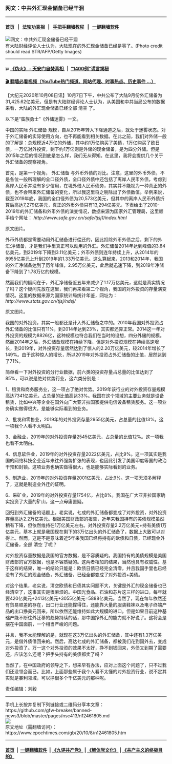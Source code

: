 ### 网文：中共外汇现金储备已经干涸
------------------------

#### [首页](https://github.com/gfw-breaker/banned-news3/blob/master/README.md) &nbsp;&nbsp;|&nbsp;&nbsp; [法轮功真相](https://github.com/begood0513/basic/blob/master/README.md)  &nbsp;&nbsp;|&nbsp;&nbsp; [手把手翻墙教程](https://github.com/gfw-breaker/guides/wiki)  &nbsp;&nbsp;|&nbsp;&nbsp; [一键翻墙软件](https://github.com/gfw-breaker/nogfw/blob/master/README.md)  



<div><img alt="网文：中共外汇现金储备已经干涸" class="attachment-djy_600_400 size-djy_600_400 wp-post-image" src="https://i.epochtimes.com/assets/uploads/2015/01/1405111723491649-600x400.jpg"/>
<div class="caption">
 有大陆财经评论人士认为，大陆现在的外汇现金储备已经是零了。(Photo credit should read STR/AFP/Getty Images)
</div></div><hr/>

#### 💥 [《伪火》 - 天安门自焚真相 ](http://158.247.195.190:10000/videos/blog/weihuo.html)&nbsp; |&nbsp; [“1400例”谎言揭秘  ](http://158.247.195.190:10000/videos/blog/jiexi1400.html)

#### [ 🎬  翻墙必看视频（YouTube热门频道、网站代理、时事热点、历史事件 ...）](https://github.com/gfw-breaker/links/blob/master/banned.md)

<div><p>
 【大纪元2020年10月08日讯】10月7日下午，中共公布了大陆9月份外汇储备为31,425.62亿美元，但是有大陆财经评论人士认为，从美国和中共当局公布的数据来看，大陆的外汇现金储备已经全部
 <ok href="https://www.epochtimes.com/gb/tag/%E6%B8%85%E7%A9%BA.html">
  清空
 </ok>
 了。
</p>
<p>
 以下是“蛮族勇士”《外储迷雾》一文。
</p>
<p>
 中国的实际
 <ok href="https://www.epochtimes.com/gb/tag/%E5%A4%96%E6%B1%87%E5%82%A8%E5%A4%87.html">
  外汇储备
 </ok>
 规模，自从2015年转入下降通道之后，就处于迷雾状态。对于外汇储备的实际使用方向，也不再能看到相关数据。在此之前，我们对外储一般的了解是：总规模近4万亿的外储，其中约1万亿购买了美债，1万亿购买了欧日债，一万亿对外投资，剩下约1万亿则是外储的现金储备，是为四分外储。但是2015年之后的情况到底是怎么样，我们无从得知。在这里，我将会提供几个关于外汇储备的观察视角。
</p>
<p>
 首先，是第一个视角，
 <ok href="https://www.epochtimes.com/gb/tag/%E5%A4%96%E6%B1%87%E5%82%A8%E5%A4%87.html">
  外汇储备
 </ok>
 与外币外债的对比。注意，这里的外币外债，不是各位一般所理解的全口径外债，全口径外债中还包括了离岸人民币外债，考虑到离岸人民币并没有多少信用，在境外借人民币债务，其实并不能视为一种真正的外债，也不会带来外汇储备的变化，所以我这里将之剔除出了外债数值。举例来说，截至2019年底，我国的全口径外债为20,573亿美元，但其中的离岸人民币外债折算后高达7,279亿美元，真正的外币外债只有13,294亿美元。下表给出了2010-2019年的外汇储备和外币外债的演变情况，数据来源为国家外汇管理局，这里顺手给个网址：
 <em>
  http://www.safe.gov.cn/safe/tjsj1/index.html
 </em>
</p>
<p>
 <ok href="https://i.epochtimes.com/assets/uploads/2020/10/20201008031247871.jpg">
  <img alt="" class="alignnone size-medium wp-image-12461937" src="https://i.epochtimes.com/assets/uploads/2020/10/20201008031247871-450x366.jpg"/>
 </ok>
 <br/>
 原文图片。
</p>
<p>
 外币外债都是需要动用外汇储备进行偿还的，因此扣除外币外债之后，剩下的外汇:净储备，才是我们手里真正可以动用的外汇。外汇储备2014年达到峰值的3.84亿美元，到2019年下降到3.11亿美元；外币外债则连年持续上升，从2014年的8955亿美元上升到2019年的1.33万亿美元。这么算起来，2013和2014年，我国的外汇净储备达到了历年峰值，2.95万亿美元，此后就迅速下降，到2019年净储备下降到了1.78万亿的规模。
</p>
<p>
 然而我们的疑问在于，外汇净储备近五年来减少了1.17万亿美元，这就是真实情况了吗？这个疑问先放在这里，我们再来看第二个视角，我国的对外投资的存量演变情况。这里的数据来源为国家统计局统计年鉴，网址为：
 <em>
  http://www.stats.gov.cn/tjsj/ndsj/
 </em>
</p>
<p>
 <ok href="https://i.epochtimes.com/assets/uploads/2020/10/20201008031249310.jpg">
  <img alt="" class="alignnone size-medium wp-image-12461930" src="https://i.epochtimes.com/assets/uploads/2020/10/20201008031249310-450x356.jpg"/>
 </ok>
 <br/>
 原文图片。
</p>
<p>
 我国的对外投资，其实一般都还是计入外汇储备之中的。2010年我国对外投资占外汇储备的比值只有11%，到2014年达到23%，其实都还算正常。2014这一年对外投资的规模为8826亿，这种规模也符合我们在当时的设想，四分外储的规模。然而2014年之后，外汇储备规模在持续下降，但是对外投资规模在持续高速增长，到2019年，对外投资存量居然达到了惊人的2.20万亿美元，较2014年增长了149%。由于这种惊人的增长，所以2019年对外投资占外汇储备的比值，居然达到了71%。
</p>
<p>
 简单看一下对外投资的分行业数据，前六类的投资存量占总量的比值达到了85%，可以说是绝对优势行业，这六类分别是：
</p>
<p>
 1、租赁和商务服务业，这一项占了绝对优势。2019年该行业的对外投资存量规模高达7341亿美元，占总量的比值高达33%。我国在这个领域的主要业务就是设备租赁，比如中兴等企业在国外向广大亚非拉国家提供电信设备租赁服务。这一项业务确实做得很大，是能够实际看到的业务。
</p>
<p>
 2、批发和零售业，2019年的对外投资存量2955亿美元，占总量的比值13%。这一项我个人看不太明白。
</p>
<p>
 3、金融业，2019年的对外投资存量2545亿美元，占总量的比值12%。这一项我也看不太明白。
</p>
<p>
 4、信息软件业，2019年的对外投资存量2022亿美元，占比9%。这一项其实是我国的网络科技企业近年来往外强势扩张的表现，也因此引发了美国印度等国的政治干预和封锁。这项业务也确实做得很大，也是能够实际看到的业务。
</p>
<p>
 5、制造业，2019年的对外投资存量2001亿美元，占比9%。这一项无须多解释了，这就是制造业外迁的证明。
</p>
<p>
 6、采矿业，2019年的对外投资存量1754亿，占比8%。我国在广大亚非拉国家确实投资了大量的矿山，这一点毋庸置疑。
</p>
<p>
 回归到外汇储备的话题上。老实说，七成的外汇储备都变成了对外投资，对外投资存量高达2.2万亿美元。根据美国财政部的报告，近年来我国持有的美债规模虽然稍有下降，但依然维持在1万亿美元左右。对外投资存量2.2万亿美元+持有美债1万亿美元，基本上就是我国现在剩下的3万亿出头的外汇储备了，数据上大致可以对得上。然而，这是不是意味着近5年来我国已经将持有的欧债和日债，已经现金外汇储备，全部
 <ok href="https://www.epochtimes.com/gb/tag/%E6%B8%85%E7%A9%BA.html">
  清空
 </ok>
 了呢？
</p>
<p>
 对外投资存量数据是我国的官方数据，是不容质疑的。我国持有的美债规模是美国财政部的官方数据，也是不容质疑的。这两者相加的结果，当然也具有权威性。基于这样的结果，唯一的结论只能是：欧债日债已经完全清零，并且我国手里也已经没有了外汇的现金储备，外汇储备，已经全都变成了对外投资+美债。
</p>
<p>
 对这个结果，老实说，清空欧债和日债其实问题不大，关键是外汇的现金储备也已经清空了，这事其实是很麻烦的。中国光食品、石油和芯片这三样的进口，每年就要420亿美元+2413亿美元+3055亿美元=5888亿美元。当然了，现在每年依然还有贸易顺差的存在，出口行业还能撑得住，还能靠大量的服装鞋袜以及电子终端产品的出口挣美元回来，所以依然还能维持如此大规模的进口。但是如果目前这种基础产能不断往外迁移的趋势持续的话，那中国挣外汇的能力就不好说了。这将会是摆在中国面前，一个相当严峻的问题。
</p>
<p>
 并且，我不太能理解的是，就现在这3万亿出头的外汇储备，其中还有1.3万亿美元，是借外债借回来的。然后，高达七成的外汇储备，都被我们花到国外去，变成对外投资了。万一这个对外投资的效果不太好，挣不到钱回来，外债又到期了需要还，应该怎么还呢？把手头持有的美债都卖了吗？
</p>
<p>
 当然了，在中国政府的领导之下，想来早有办法，应对上面这个问题了，只不过我们还没领会而已。比如，上面那些属于我个人看不太懂的对外投资行业，说不定其实就是暴利领域，可以挣很多个千亿美元的那种呢。
</p>
<p>
 责任编辑：刘毅
</p>
</div>
<hr/>
手机上长按并复制下列链接或二维码分享本文章：<br/>
https://github.com/gfw-breaker/banned-news3/blob/master/pages/nsc413/n12461805.md <br/>
<a href='https://github.com/gfw-breaker/banned-news3/blob/master/pages/nsc413/n12461805.md'><img src='https://github.com/gfw-breaker/banned-news3/blob/master/pages/nsc413/n12461805.md.png'/></a> <br/>
原文地址（需翻墙访问）：https://www.epochtimes.com/gb/20/10/8/n12461805.htm


------------------------
#### [首页](https://github.com/gfw-breaker/banned-news3/blob/master/README.md) &nbsp;|&nbsp; [一键翻墙软件](https://github.com/gfw-breaker/nogfw/blob/master/README.md) &nbsp;| [《九评共产党》](https://github.com/gfw-breaker/9ping.md/blob/master/README.md#九评之一评共产党是什么) | [《解体党文化》](https://github.com/gfw-breaker/jtdwh.md/blob/master/README.md) | [《共产主义的终极目的》](https://github.com/gfw-breaker/gczydzjmd.md/blob/master/README.md)


<img src='http://gfw-breaker.win/banned-news3/pages/nsc413/n12461805.md' width='0px' height='0px'/>